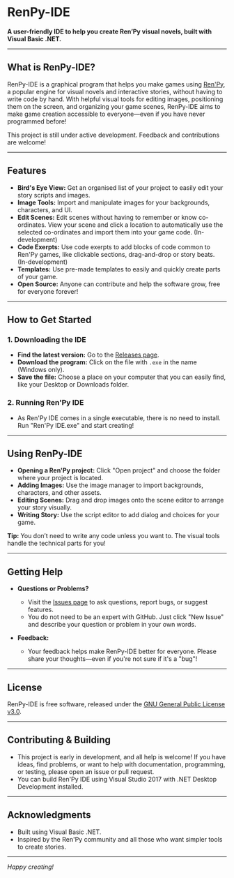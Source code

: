 # RenPy-IDE

**A user-friendly IDE to help you create Ren’Py visual novels, built with Visual Basic .NET.**

---

## What is RenPy-IDE?

RenPy-IDE is a graphical program that helps you make games using [Ren'Py](https://www.renpy.org/), a popular engine for visual novels and interactive stories, without having to write code by hand. With helpful visual tools for editing images, positioning them on the screen, and organizing your game scenes, RenPy-IDE aims to make game creation accessible to everyone—even if you have never programmed before!

This project is still under active development. Feedback and contributions are welcome!

---

## Features

- **Bird's Eye View:** Get an organised list of your project to easily edit your story scripts and images.
- **Image Tools:** Import and manipulate images for your backgrounds, characters, and UI.
- **Edit Scenes:** Edit scenes without having to remember or know co-ordinates. View your scene and click a location to automatically use the selected co-ordinates and import them into your game code. (In-development)
- **Code Exerpts:** Use code exerpts to add blocks of code common to Ren'Py games, like clickable sections, drag-and-drop or story beats. (In-development)
- **Templates:** Use pre-made templates to easily and quickly create parts of your game.
- **Open Source:** Anyone can contribute and help the software grow, free for everyone forever!

---

## How to Get Started

### 1. Downloading the IDE

- **Find the latest version:** Go to the [Releases page](https://github.com/windowslogic/RenPy-IDE/releases).
- **Download the program:** Click on the file with `.exe` in the name (Windows only).
- **Save the file:** Choose a place on your computer that you can easily find, like your Desktop or Downloads folder.

### 2. Running Ren'Py IDE

- As Ren'Py IDE comes in a single executable, there is no need to install. Run "Ren'Py IDE.exe" and start creating!

---

## Using RenPy-IDE

- **Opening a Ren'Py project:** Click "Open project" and choose the folder where your project is located.
- **Adding Images:** Use the image manager to import backgrounds, characters, and other assets.
- **Editing Scenes:** Drag and drop images onto the scene editor to arrange your story visually.
- **Writing Story:** Use the script editor to add dialog and choices for your game.

**Tip:** You don’t need to write any code unless you want to. The visual tools handle the technical parts for you!

---

## Getting Help

- **Questions or Problems?**  
  - Visit the [Issues page](https://github.com/windowslogic/RenPy-IDE/issues) to ask questions, report bugs, or suggest features.
  - You do not need to be an expert with GitHub. Just click "New Issue" and describe your question or problem in your own words.

- **Feedback:**  
  - Your feedback helps make RenPy-IDE better for everyone. Please share your thoughts—even if you're not sure if it's a "bug"!

---

## License

RenPy-IDE is free software, released under the [GNU General Public License v3.0](LICENSE).

---

## Contributing & Building

- This project is early in development, and all help is welcome! If you have ideas, find problems, or want to help with documentation, programming, or testing, please open an issue or pull request.
- You can build Ren'Py IDE using Visual Studio 2017 with .NET Desktop Development installed.

---

## Acknowledgments

- Built using Visual Basic .NET.
- Inspired by the Ren'Py community and all those who want simpler tools to create stories.

---

*Happy creating!*
